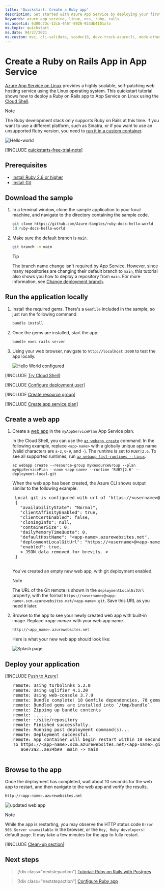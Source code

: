 ```yaml
---
title: 'Quickstart: Create a Ruby app'
description: Get started with Azure App Service by deploying your first Ruby app to a Linux container in App Service.
keywords: azure app service, linux, oss, ruby, rails
ms.assetid: 6d00c73c-13cb-446f-8926-923db4101afa
ms.topic: quickstart
ms.date: 04/27/2021
ms.custom: mvc, cli-validate, seodec18, devx-track-azurecli, mode-other
---
```


# Create a Ruby on Rails App in App Service

[Azure App Service on Linux](overview.md#app-service-on-linux) provides a highly scalable, self-patching web hosting service using the Linux operating system. This quickstart tutorial shows how to deploy a Ruby on Rails app to App Service on Linux using the [Cloud Shell](../cloud-shell/overview.md).

> [!NOTE]
> The Ruby development stack only supports Ruby on Rails at this time. If you want to use a different platform, such as Sinatra, or if you want to use an unsupported Ruby version, you need to [run it in a custom container](./quickstart-custom-container.md?pivots=platform-linux%3fpivots%3dplatform-linux).

![Hello-world](./media/quickstart-ruby/hello-world-configured.png)

[!INCLUDE [quickstarts-free-trial-note](../../includes/quickstarts-free-trial-note.md)]

## Prerequisites

* <a href="https://www.ruby-lang.org/en/documentation/installation/#rubyinstaller" target="_blank">Install Ruby 2.6 or higher</a>
* <a href="https://git-scm.com/" target="_blank">Install Git</a>

## Download the sample

1. In a terminal window, clone the sample application to your local machine, and navigate to the directory containing the sample code. 

    ```bash
    git clone https://github.com/Azure-Samples/ruby-docs-hello-world
    cd ruby-docs-hello-world
    ```

1. Make sure the default branch is `main`.

    ```bash
    git branch -m main
    ```
    
    > [!TIP]
    > The branch name change isn't required by App Service. However, since many repositories are changing their default branch to `main`, this tutorial also shows you how to deploy a repository from `main`. For more information, see [Change deployment branch](deploy-local-git.md#change-deployment-branch).

## Run the application locally

1. Install the required gems. There's a `Gemfile` included in the sample, so just run the following command:

    ```bash
    bundle install
    ```

1. Once the gems are installed, start the app:

    ```bash
    bundle exec rails server
    ```

1. Using your web browser, navigate to `http://localhost:3000` to test the app locally.

    ![Hello World configured](./media/quickstart-ruby/hello-world-updated.png)

[!INCLUDE [Try Cloud Shell](../../includes/cloud-shell-try-it.md)]

[!INCLUDE [Configure deployment user](../../includes/configure-deployment-user.md)]

[!INCLUDE [Create resource group](../../includes/app-service-web-create-resource-group-linux.md)]

[!INCLUDE [Create app service plan](../../includes/app-service-web-create-app-service-plan-linux.md)]

## Create a web app

1. Create a [web app](overview.md#app-service-on-linux) in the `myAppServicePlan` App Service plan. 

    In the Cloud Shell, you can use the [`az webapp create`](/cli/azure/webapp) command. In the following example, replace `<app-name>` with a globally unique app name (valid characters are `a-z`, `0-9`, and `-`). The runtime is set to `RUBY|2.6`. To see all supported runtimes, run [`az webapp list-runtimes --linux`](/cli/azure/webapp). 

    ```azurecli-interactive
    az webapp create --resource-group myResourceGroup --plan myAppServicePlan --name <app-name> --runtime 'RUBY|2.6' --deployment-local-git
    ```

    When the web app has been created, the Azure CLI shows output similar to the following example:

    <pre>
    Local git is configured with url of 'https://&lt;username&gt;@&lt;app-name&gt;.scm.azurewebsites.net/&lt;app-name&gt;.git'
    {
      "availabilityState": "Normal",
      "clientAffinityEnabled": true,
      "clientCertEnabled": false,
      "cloningInfo": null,
      "containerSize": 0,
      "dailyMemoryTimeQuota": 0,
      "defaultHostName": "&lt;app-name&gt;.azurewebsites.net",
      "deploymentLocalGitUrl": "https://&lt;username&gt;@&lt;app-name&gt;.scm.azurewebsites.net/&lt;app-name&gt;.git",
      "enabled": true,
      &lt; JSON data removed for brevity. &gt;
    }
    </pre>
    
    You've created an empty new web app, with git deployment enabled.

    > [!NOTE]
    > The URL of the Git remote is shown in the `deploymentLocalGitUrl` property, with the format `https://<username>@<app-name>.scm.azurewebsites.net/<app-name>.git`. Save this URL as you need it later.
    >

1. Browse to the app to see your newly created web app with built-in image. Replace _&lt;app-name>_ with your web app name.

    ```bash
    http://<app_name>.azurewebsites.net
    ```

    Here is what your new web app should look like:

    ![Splash page](./media/quickstart-ruby/splash-page.png)

## Deploy your application

[!INCLUDE [Push to Azure](../../includes/app-service-web-git-push-to-azure-no-h.md)] 

   <pre>
   remote: Using turbolinks 5.2.0
   remote: Using uglifier 4.1.20
   remote: Using web-console 3.7.0
   remote: Bundle complete! 18 Gemfile dependencies, 78 gems now installed.
   remote: Bundled gems are installed into `/tmp/bundle`
   remote: Zipping up bundle contents
   remote: .......
   remote: ~/site/repository
   remote: Finished successfully.
   remote: Running post deployment command(s)...
   remote: Deployment successful.
   remote: App container will begin restart within 10 seconds.
   To https://&lt;app-name&gt;.scm.azurewebsites.net/&lt;app-name&gt;.git
      a6e73a2..ae34be9  main -> main
   </pre>

## Browse to the app

Once the deployment has completed, wait about 10 seconds for the web app to restart, and then navigate to the web app and verify the results.

```bash
http://<app-name>.azurewebsites.net
```

![updated web app](./media/quickstart-ruby/hello-world-configured.png)

> [!NOTE]
> While the app is restarting, you may observe the HTTP status code `Error 503 Server unavailable` in the browser, or the `Hey, Ruby developers!` default page. It may take a few minutes for the app to fully restart.
>

[!INCLUDE [Clean-up section](../../includes/cli-script-clean-up.md)]

## Next steps

> [!div class="nextstepaction"]
> [Tutorial: Ruby on Rails with Postgres](tutorial-ruby-postgres-app.md)

> [!div class="nextstepaction"]
> [Configure Ruby app](configure-language-ruby.md)
